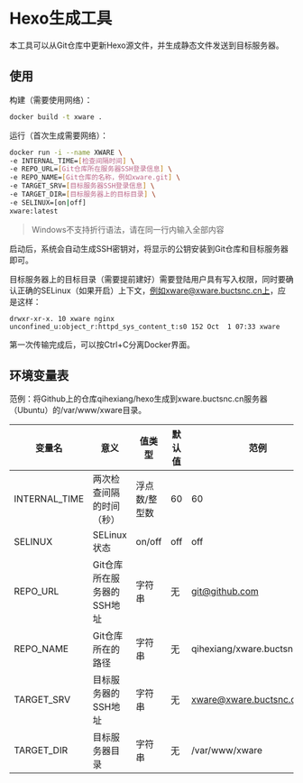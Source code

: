 # Hexo生成工具

本工具可以从Git仓库中更新Hexo源文件，并生成静态文件发送到目标服务器。

## 使用

构建（需要使用网络）：

```bash
docker build -t xware .
```

运行（首次生成需要网络）：

```bash
docker run -i --name XWARE \
-e INTERNAL_TIME=[检查间隔时间] \
-e REPO_URL=[Git仓库所在服务器SSH登录信息] \
-e REPO_NAME=[Git仓库的名称，例如xware.git] \
-e TARGET_SRV=[目标服务器SSH登录信息] \
-e TARGET_DIR=[目标服务器上的目标目录] \
-e SELINUX=[on|off]
xware:latest
```

> Windows不支持折行语法，请在同一行内输入全部内容

启动后，系统会自动生成SSH密钥对，将显示的公钥安装到Git仓库和目标服务器即可。

目标服务器上的目标目录（需要提前建好）需要登陆用户具有写入权限，同时要确认正确的SELinux（如果开启）上下文，例如xware@xware.buctsnc.cn上，应是这样：

```
drwxr-xr-x. 10 xware nginx unconfined_u:object_r:httpd_sys_content_t:s0 152 Oct  1 07:33 xware
```

第一次传输完成后，可以按Ctrl+C分离Docker界面。

## 环境变量表

范例：将Github上的仓库qihexiang/hexo生成到xware.buctsnc.cn服务器（Ubuntu）的/var/www/xware目录。

变量名|意义|值类型|默认值|范例
---|---|---|---|---
INTERNAL_TIME|两次检查间隔的时间（秒）|浮点数/整型数|60|60
SELINUX|SELinux状态|on/off|off|off
REPO_URL|Git仓库所在服务器的SSH地址|字符串|无|git@github.com
REPO_NAME|Git仓库所在的路径|字符串|无|qihexiang/xware.buctsnc.cn.git
TARGET_SRV|目标服务器的SSH地址|字符串|无|xware@xware.buctsnc.cn
TARGET_DIR|目标服务器目录|字符串|无|/var/www/xware
